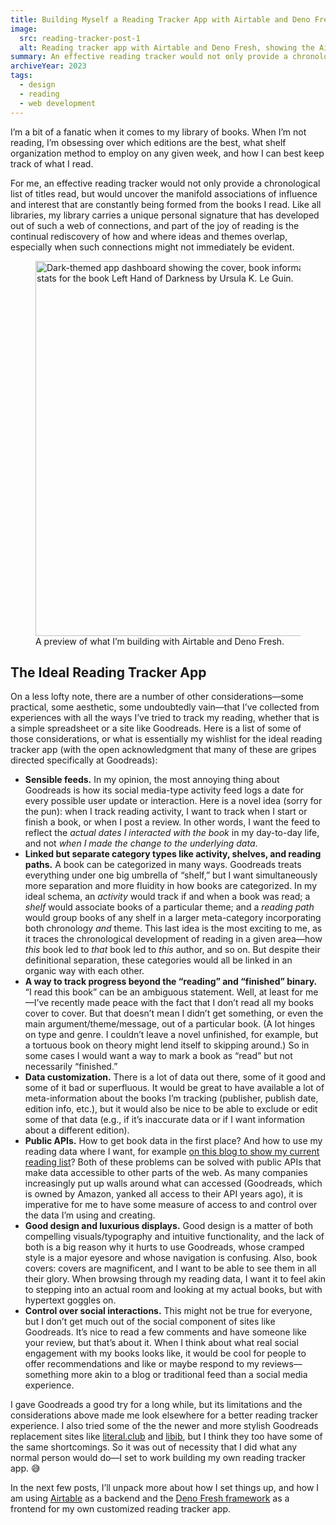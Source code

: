 ```yaml
---
title: Building Myself a Reading Tracker App with Airtable and Deno Fresh, Part 1
image:
  src: reading-tracker-post-1
  alt: Reading tracker app with Airtable and Deno Fresh, showing the Airtable and Deno logos.
summary: An effective reading tracker would not only provide a chronological list of titles read, but would uncover the manifold associations of influence and interest that are constantly being formed from the books I read.
archiveYear: 2023
tags:
  - design
  - reading
  - web development
---
```


I’m a bit of a fanatic when it comes to my library of books. When I’m not reading, I’m obsessing over which editions are the best, what shelf organization method to employ on any given week, and how I can best keep track of what I read.

For me, an effective reading tracker would not only provide a chronological list of titles read, but would uncover the manifold associations of influence and interest that are constantly being formed from the books I read. Like all libraries, my library carries a unique personal signature that has developed out of such a web of connections, and part of the joy of reading is the continual rediscovery of how and where ideas and themes overlap, especially when such connections might not immediately be evident.

<figure>
    <img src="/img/posts/reading-app-left-hand-regular.webp" alt="Dark-themed app dashboard showing the cover, book information, and reading activity stats for the book Left Hand of Darkness by Ursula K. Le Guin." width="600" loading="lazy" decoding="async" />
    <figcaption>A preview of what I’m building with Airtable and Deno Fresh.</figcaption>
</figure>

## The Ideal Reading Tracker App

On a less lofty note, there are a number of other considerations—some practical, some aesthetic, some undoubtedly vain—that I’ve collected from experiences with all the ways I’ve tried to track my reading, whether that is a simple spreadsheet or a site like Goodreads. Here is a list of some of those considerations, or what is essentially my wishlist for the ideal reading tracker app (with the open acknowledgment that many of these are gripes directed specifically at Goodreads):

- **Sensible feeds.** In my opinion, the most annoying thing about Goodreads is how its social media-type activity feed logs a date for every possible user update or interaction. Here is a novel idea (sorry for the pun): when I track reading activity, I want to track when I start or finish a book, or when I post a review. In other words, I want the feed to reflect the _actual dates I interacted with the book_ in my day-to-day life, and not _when I made the change to the underlying data_.
- **Linked but separate category types like activity, shelves, and reading paths.** A book can be categorized in many ways. Goodreads treats everything under one big umbrella of “shelf,” but I want simultaneously more separation and more fluidity in how books are categorized. In my ideal schema, an _activity_ would track if and when a book was read; a _shelf_ would associate books of a particular theme; and a _reading path_ would group books of any shelf in a larger meta-category incorporating both chronology _and_ theme. This last idea is the most exciting to me, as it traces the chronological development of reading in a given area—how _this_ book led to _that_ book led to _this_ author, and so on. But despite their definitional separation, these categories would all be linked in an organic way with each other.
- **A way to track progress beyond the “reading” and “finished” binary.** “I read this book” can be an ambiguous statement. Well, at least for me—I’ve recently made peace with the fact that I don’t read all my books cover to cover. But that doesn’t mean I didn’t get something, or even the main argument/theme/message, out of a particular book. (A lot hinges on type and genre. I couldn’t leave a novel unfinished, for example, but a tortuous book on theory might lend itself to skipping around.) So in some cases I would want a way to mark a book as “read” but not necessarily “finished.”
- **Data customization.** There is a lot of data out there, some of it good and some of it bad or superfluous. It would be great to have available a lot of meta-information about the books I’m tracking (publisher, publish date, edition info, etc.), but it would also be nice to be able to exclude or edit some of that data (e.g., if it’s inaccurate data or if I want information about a different edition).
- **Public APIs.** How to get book data in the first place? And how to use my reading data where I want, for example [on this blog to show my current reading list](/now/#currently-reading)? Both of these problems can be solved with public APIs that make data accessible to other parts of the web. As many companies increasingly put up walls around what can accessed (Goodreads, which is owned by Amazon, yanked all access to their API years ago), it is imperative for me to have some measure of access to and control over the data I’m using and creating.
- **Good design and luxurious displays.** Good design is a matter of both compelling visuals/typography and intuitive functionality, and the lack of both is a big reason why it hurts to use Goodreads, whose cramped style is a major eyesore and whose navigation is confusing. Also, book covers: covers are magnificent, and I want to be able to see them in all their glory. When browsing through my reading data, I want it to feel akin to stepping into an actual room and looking at my actual books, but with hypertext goggles on.
- **Control over social interactions.** This might not be true for everyone, but I don’t get much out of the social component of sites like Goodreads. It’s nice to read a few comments and have someone like your review, but that’s about it. When I think about what real social engagement with my books looks like, it would be cool for people to offer recommendations and like or maybe respond to my reviews—something more akin to a blog or traditional feed than a social media experience.

I gave Goodreads a good try for a long while, but its limitations and the considerations above made me look elsewhere for a better reading tracker experience. I also tried some of the the newer and more stylish Goodreads replacement sites like [literal.club](https://literal.club/) and [libib](https://www.libib.com/), but I think they too have some of the same shortcomings. So it was out of necessity that I did what any normal person would do—I set to work building my own reading tracker app. 😅

In the next few posts, I’ll unpack more about how I set things up, and how I am using [Airtable](https://www.airtable.com/) as a backend and the [Deno Fresh framework](https://fresh.deno.dev/) as a frontend for my own customized reading tracker app.
